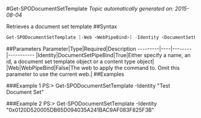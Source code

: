 #Get-SPODocumentSetTemplate
*Topic automatically generated on: 2015-08-04*

Retrieves a document set template
##Syntax
```powershell
Get-SPODocumentSetTemplate [-Web <WebPipeBind>] -Identity <DocumentSetPipeBind>
```


##Parameters
Parameter|Type|Required|Description
---------|----|--------|-----------
|Identity|DocumentSetPipeBind|True|Either specify a name, an id, a document set template object or a content type object|
|Web|WebPipeBind|False|The web to apply the command to. Omit this parameter to use the current web.|
##Examples

###Example 1
    PS:> Get-SPODocumentSetTemplate -Identity "Test Document Set"


###Example 2
    PS:> Get-SPODocumentSetTemplate -Identity "0x0120D520005DB65D094035A241BAC9AF083F825F3B"

<!-- Ref: F8CF5251FFC36258C570E14D06685ABF -->